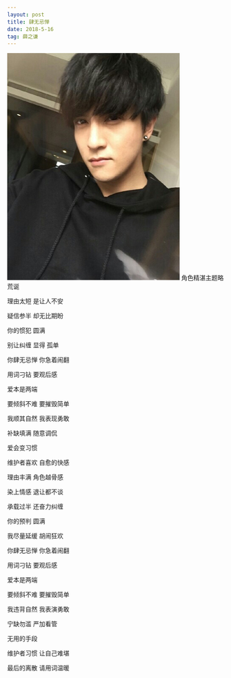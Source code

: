 ```yaml
---
layout: post
title: 肆无忌惮
date: 2018-5-16  
tag: 薛之谦
---
```

![](/images/posts/image/123.jpg)
角色精湛主题略荒诞

理由太短 是让人不安

疑信参半 却无比期盼

你的惯犯 圆满

别让纠缠 显得 孤单

你肆无忌惮 你急着闹翻

用词刁钻 要观后感

爱本是两端

要倾斜不难 要摧毁简单

我顺其自然 我表现勇敢

补缺填满 随意调侃

爱会变习惯

维护者喜欢 自愈的快感

理由丰满 角色越骨感

染上情感 退让都不谈

承载过半 还奋力纠缠

你的预判 圆满

我尽量延缓 胡闹狂欢

你肆无忌惮 你急着闹翻

用词刁钻 要观后感

爱本是两端

要倾斜不难 要摧毁简单

我违背自然 我表演勇敢

宁缺勿滥 严加看管

无用的手段

维护者习惯 让自己难堪

最后的离散 请用词温暖　　

